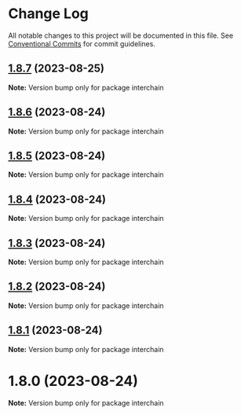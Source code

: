 # Change Log

All notable changes to this project will be documented in this file.
See [Conventional Commits](https://conventionalcommits.org) for commit guidelines.

## [1.8.7](https://github.com/cosmology-tech/interchain/compare/interchain@1.8.6...interchain@1.8.7) (2023-08-25)

**Note:** Version bump only for package interchain

## [1.8.6](https://github.com/cosmology-tech/interchain/compare/interchain@1.8.5...interchain@1.8.6) (2023-08-24)

**Note:** Version bump only for package interchain

## [1.8.5](https://github.com/cosmology-tech/interchain/compare/interchain@1.8.4...interchain@1.8.5) (2023-08-24)

**Note:** Version bump only for package interchain

## [1.8.4](https://github.com/cosmology-tech/interchain/compare/interchain@1.8.3...interchain@1.8.4) (2023-08-24)

**Note:** Version bump only for package interchain

## [1.8.3](https://github.com/cosmology-tech/interchain/compare/interchain@1.8.2...interchain@1.8.3) (2023-08-24)

**Note:** Version bump only for package interchain

## [1.8.2](https://github.com/cosmology-tech/interchain/compare/interchain@1.8.1...interchain@1.8.2) (2023-08-24)

**Note:** Version bump only for package interchain

## [1.8.1](https://github.com/cosmology-tech/interchain/compare/interchain@1.8.0...interchain@1.8.1) (2023-08-24)

**Note:** Version bump only for package interchain

# 1.8.0 (2023-08-24)

**Note:** Version bump only for package interchain
